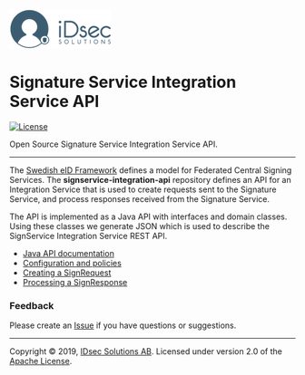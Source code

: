 ![Logo](img/idsec.png)

# Signature Service Integration Service API

[![License](https://img.shields.io/badge/License-Apache%202.0-blue.svg)](https://opensource.org/licenses/Apache-2.0)

Open Source Signature Service Integration Service API.

---

The [Swedish eID Framework](https://docs.swedenconnect.se/technical-framework/) defines a model for Federated Central Signing Services. The **signservice-integration-api** repository defines an API for an Integration Service that is used to create requests sent to the Signature Service, and process responses received from the Signature Service.

The API is implemented as a Java API with interfaces and domain classes. Using these classes we generate JSON which is used to describe the SignService Integration Service REST API.

* [Java API documentation](https://idsec-solutions.github.io/signservice-integration-api/javadoc/latest/)
* [Configuration and policies](todo.md)
* [Creating a SignRequest](todo.md)
* [Processing a SignResponse](todo.md)

### Feedback

Please create an [Issue](https://github.com/idsec-solutions/signservice-integration-api/issues) if you have questions or suggestions.


---

Copyright &copy; 2019, [IDsec Solutions AB](http://www.idsec.se). Licensed under version 2.0 of the [Apache License](http://www.apache.org/licenses/LICENSE-2.0).
